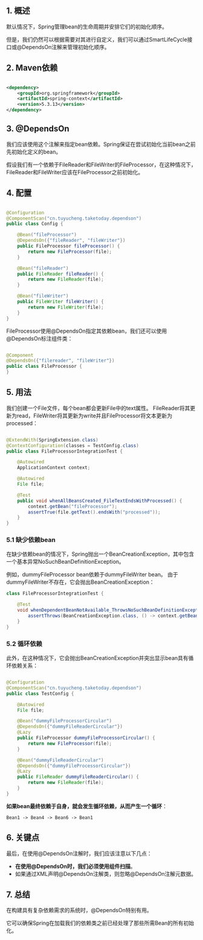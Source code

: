 ## 1. 概述

默认情况下，Spring管理bean的生命周期并安排它们的初始化顺序。

但是，我们仍然可以根据需要对其进行自定义，我们可以通过SmartLifeCycle接口或@DependsOn注解来管理初始化顺序。

## 2. Maven依赖

```xml

<dependency>
    <groupId>org.springframework</groupId>
    <artifactId>spring-context</artifactId>
    <version>5.3.13</version>
</dependency>
```

## 3. @DependsOn

我们应该使用这个注解来指定bean依赖。Spring保证在尝试初始化当前bean之前先初始化定义的bean。

假设我们有一个依赖于FileReader和FileWriter的FileProcessor，在这种情况下，FileReader和FileWriter应该在FileProcessor之前初始化。

## 4. 配置

```java

@Configuration
@ComponentScan("cn.tuyucheng.taketoday.dependson")
public class Config {

    @Bean("fileProcessor")
    @DependsOn({"fileReader", "fileWriter"})
    public FileProcessor fileProcessor() {
        return new FileProcessor(file);
    }

    @Bean("fileReader")
    public FileReader fileReader() {
        return new FileReader(file);
    }

    @Bean("fileWriter")
    public FileWriter fileWriter() {
        return new FileWriter(file);
    }
}
```

FileProcessor使用@DependsOn指定其依赖bean，我们还可以使用@DependsOn标注组件类：

```java

@Component
@DependsOn({"filereader", "fileWriter"})
public class FileProcessor {
}
```

## 5. 用法

我们创建一个File文件，每个bean都会更新File中的text属性。
FileReader将其更新为read，FileWriter将其更新为write并且FileProcessor将文本更新为processed：

```java

@ExtendWith(SpringExtension.class)
@ContextConfiguration(classes = TestConfig.class)
public class FileProcessorIntegrationTest {

    @Autowired
    ApplicationContext context;

    @Autowired
    File file;

    @Test
    public void whenAllBeansCreated_FileTextEndsWithProcessed() {
        context.getBean("fileProcessor");
        assertTrue(file.getText().endsWith("processed"));
    }
}
```

### 5.1 缺少依赖bean

在缺少依赖bean的情况下，Spring抛出一个BeanCreationException，其中包含一个基本异常NoSuchBeanDefinitionException。

例如，dummyFileProcessor bean依赖于dummyFileWriter bean。
由于dummyFileWriter不存在，它会抛出BeanCreationException：

```java
class FileProcessorIntegrationTest {

    @Test
    void whenDependentBeanNotAvailable_ThrowsNoSuchBeanDefinitionException() {
        assertThrows(BeanCreationException.class, () -> context.getBean("dummyFileProcessor"));
    }
}
```

### 5.2 循环依赖

此外，在这种情况下，它会抛出BeanCreationException并突出显示bean具有循环依赖关系：

```java

@Configuration
@ComponentScan("cn.tuyucheng.taketoday.dependson")
public class TestConfig {

    @Autowired
    File file;

    @Bean("dummyFileProcessorCircular")
    @DependsOn({"dummyFileReaderCircular"})
    @Lazy
    public FileProcessor dummyFileProcessorCircular() {
        return new FileProcessor(file);
    }

    @Bean("dummyFileReaderCircular")
    @DependsOn({"dummyFileProcessorCircular"})
    @Lazy
    public FileReader dummyFileReaderCircular() {
        return new FileReader(file);
    }
}
```

**如果bean最终依赖于自身，就会发生循环依赖，从而产生一个循环**：

```text
Bean1 -> Bean4 -> Bean6 -> Bean1
```

## 6. 关键点

最后，在使用@DependsOn注解时，我们应该注意以下几点：

+ **在使用@DependsOn时，我们必须使用组件扫描**。
+ 如果通过XML声明@DependsOn注解类，则忽略@DependsOn注解元数据。

## 7. 总结

在构建具有复杂依赖需求的系统时，@DependsOn特别有用。

它可以确保Spring在加载我们的依赖类之前已经处理了那些所需Bean的所有初始化。